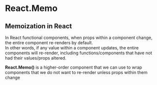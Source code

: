 <html>
  <body>
    <h1>React.Memo</h1>
    <div>
    <h2>Memoization in React</h2>
    <p>In React functional components, when props within a component change, the entire component re-renders by default.
      <br/>In other words, if any value within a component updates, the entire components will re-render, including functions/components that have not had their values/props altered.
    </div>
    <div>
      <p><b>React.Memo()</b> is a higher-order component that we can use to wrap components that we do not want to re-render unless props within them change</p>
    </div>
  </body>
</html>
